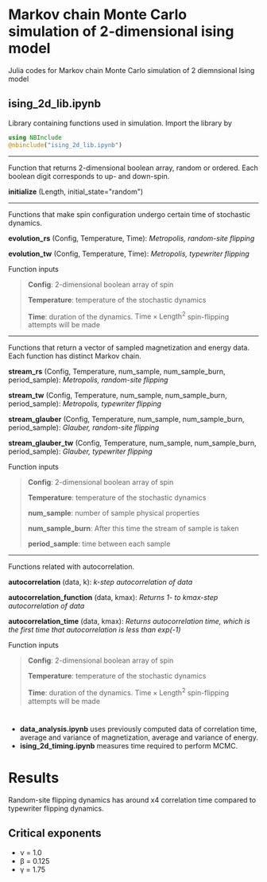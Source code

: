 # Markov chain Monte Carlo simulation of 2-dimensional ising model
Julia codes for Markov chain Monte Carlo simulation of 2 diemnsional Ising model

## ising_2d_lib.ipynb
Library containing functions used in simulation. Import the library by
```julia
using NBInclude
@nbinclude("ising_2d_lib.ipynb")
```

---------------------------------------

Function that returns 2-dimensional boolean array, random or ordered. Each boolean digit corresponds to up- and down-spin.

**initialize** (Length, initial_state="random")

---------------------------------------

Functions that make spin configuration undergo certain time of stochastic dynamics.

**evolution_rs** (Config, Temperature, Time): 	*Metropolis, random-site flipping*

**evolution_tw** (Config, Temperature, Time):	*Metropolis, typewriter flipping*

Function inputs

>**Config**:	2-dimensional boolean array of spin
>
>**Temperature**:	temperature of the stochastic dynamics
>
>**Time**:	duration of the dynamics. $\text{Time} \times \text{Length}^2$ spin-flipping attempts will be made

---------------------------------------

Functions that return a vector of sampled magnetization and energy data. Each function has distinct Markov chain.

**stream_rs** (Config, Temperature, num_sample, num_sample_burn, period_sample): *Metropolis, random-site flipping*

**stream_tw** (Config, Temperature, num_sample, num_sample_burn, period_sample): *Metropolis, typewriter flipping*

**stream_glauber** (Config, Temperature, num_sample, num_sample_burn, period_sample):   *Glauber, random-site flipping*

**stream_glauber_tw** (Config, Temperature, num_sample, num_sample_burn, period_sample):	*Glauber, typewriter flipping*

Function inputs

>**Config**:	2-dimensional boolean array of spin
>
>**Temperature**:	temperature of the stochastic dynamics
>
>**num_sample**:	number of sample physical properties
>
>**num_sample_burn**:	After this time the stream of sample is taken
>
>**period_sample**:	time between each sample

---------------------------------------

Functions related with autocorrelation.

**autocorrelation** (data, k): 	*k-step autocorrelation of data*

**autocorrelation_function** (data, kmax):	*Returns 1- to kmax-step autocorrelation of data*

**autocorrelation_time** (data, kmax):	*Returns autocorrelation time, which is the first time that autocorrelation is less than exp(-1)*

Function inputs

>**Config**:	2-dimensional boolean array of spin
>
>**Temperature**:	temperature of the stochastic dynamics
>
>**Time**:	duration of the dynamics. $\text{Time} \times \text{Length}^2$ spin-flipping attempts will be made

# 

* **data_analysis.ipynb** uses previously computed data of correlation time, average and variance of magnetization, average and variance of energy.
* **ising_2d_timing.ipynb** measures time required to perform MCMC.

# Results
Random-site flipping dynamics has around x4 correlation time compared to typewriter flipping dynamics.

## Critical exponents

* &nu; = 1.0
* &beta; = 0.125
* &gamma; = 1.75
